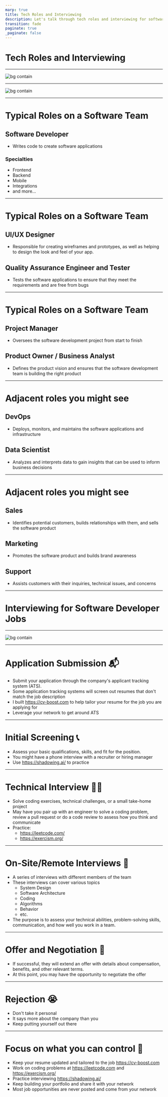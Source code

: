 ```yaml
---
marp: true
title: Tech Roles and Interviewing
description: Let's talk through tech roles and interviewing for software jobs 
transition: fade
paginate: true
_paginate: false
---
```


# Tech Roles and Interviewing

---

<!-- Most common roles (so far) -->


<!-- - Software Developer
- Consultancy/Engagement
- Data Scientist / Business Analyst
- Project Manager
- Sales
- Customer Support -->

![bg contain](./assets/placements.png)

---

<!-- Employer partners (so far) -->

<!-- 
- SAP
- John Deere
 -->

![bg contain](./assets/partners.png)

---
# Typical Roles on a Software Team

## Software Developer
- Writes code to create software applications

### Specialties
- Frontend
- Backend
- Mobile
- Integrations
- and more...

---

# Typical Roles on a Software Team

## UI/UX Designer
- Responsible for creating wireframes and prototypes, as well as helping to design the look and feel of your app.

## Quality Assurance Engineer and Tester
- Tests the software applications to ensure that they meet the requirements and are free from bugs


---

# Typical Roles on a Software Team

## Project Manager
- Oversees the software development project from start to finish

## Product Owner / Business Analyst
- Defines the product vision and ensures that the software development team is building the right product

---
# Adjacent roles you might see

## DevOps
- Deploys, monitors, and maintains the software applications and infrastructure

## Data Scientist
- Analyzes and interprets data to gain insights that can be used to inform business decisions

---

# Adjacent roles you might see

## Sales
- Identifies potential customers, builds relationships with them, and sells the software product

## Marketing
- Promotes the software product and builds brand awareness

## Support
- Assists customers with their inquiries, technical issues, and concerns

---
# Interviewing for Software Developer Jobs

---

![bg contain](./assets/t-shaped-skills.webp)

---

# Application Submission 📬
- Submit your application through the company's applicant tracking system (ATS).
- Some application tracking systems will screen out resumes that don't match the job description
- I built https://cv-boost.com to help tailor your resume for the job you are applying for
- Leverage your network to get around ATS

---

# Initial Screening 📞
- Assess your basic qualifications, skills, and fit for the position.
- You might have a phone interview with a recruiter or hiring manager
- Use https://shadowing.ai/ to practice

<!-- this could be a coffee or lunch (especially when from your network)  -->

---

# Technical Interview 🧑‍💻
- Solve coding exercises, technical challenges, or a small take-home project 
- May have you pair up with an engineer to solve a coding problem, review a pull request or do a code review to assess how you think and communicate
- Practice:
    - https://leetcode.com/
    - https://exercism.org/

<!-- Algorithms, Data structures, Architecture, Problem-solving -->
---

# On-Site/Remote Interviews 🎤
- A series of interviews with different members of the team
- These interviews can cover various topics
    - System Design
    - Software Architecture
    - Coding
    - Algorithms
    - Behavior
    - etc.
- The purpose is to assess your technical abilities, problem-solving skills, communication, and how well you work in a team.

---

# Offer and Negotiation 🤑
- If successful, they will extend an offer with details about compensation, benefits, and other relevant terms.
- At this point, you may have the opportunity to negotiate the offer 

---

# Rejection 😭
- Don't take it personal
- It says more about the company than you
- Keep putting yourself out there

---

# Focus on what you can control 🙌
- Keep your resume updated and tailored to the job https://cv-boost.com
- Work on coding problems at https://leetcode.com and https://exercism.org/
- Practice interviewing https://shadowing.ai/
- Keep building your portfolio and share it with your network
- Most job opportunities are never posted and come from your network
